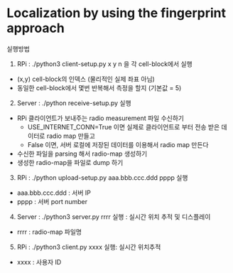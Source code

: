 # Localization by using the fingerprint approach

실행방법

1. RPi : ./python3 client-setup.py x y n 을 각 cell-block에서 실행
  - (x,y) cell-block의 인덱스 (물리적인 실제 좌표 아님)
  - 동일한 cell-block에서 몇번 반복해서 측정을 할지 (기본값 = 5)

2. Server : ./python receive-setup.py 실행
  - RPi 클라이언트가 보내주는 radio measurement 파일 수신하기
    - USE_INTERNET_CONN=True 이면 실제로 클라이언트로 부터 전송 받은 데이터로 radio map 만들고
    - False 이면, 서버 로컬에 저장된 데이터를 이용해서 radio map 만든다
  - 수신한 파일을 parsing 해서 radio-map 생성하기
  - 생성한 radio-map을 파일로 dump 하기

3. RPi : ./python upload-setup.py aaa.bbb.ccc.ddd pppp 실행
  - aaa.bbb.ccc.ddd : 서버 IP
  - pppp : 서버 port number

4. Server : ./python3 server.py rrrr 실행 : 실시간 위치 추적 및 디스플레이
  - rrrr : radio-map 파일명

5. RPi : ./python3 client.py xxxx 실행: 실시간 위치추적
  - xxxx : 사용자 ID

